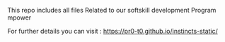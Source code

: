This repo includes all files Related to our softskill development Program mpower

For further details you can visit :
  https://pr0-t0.github.io/instincts-static/
